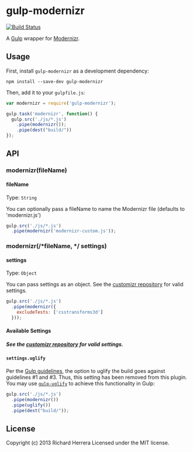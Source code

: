 # gulp-modernizr

[![Build Status](https://secure.travis-ci.org/doctyper/gulp-modernizr.png?branch=master,develop)](https://travis-ci.org/doctyper/gulp-modernizr)

<!--- TODO: SOON
[![NPM](https://nodei.co/npm/gulp-modernizr.png?compact=true)](https://nodei.co/npm/gulp-modernizr/)
-->

A [Gulp](http://gulpjs.com/) wrapper for [Modernizr](https://github.com/doctyper/customizr).

## Usage

First, install `gulp-modernizr` as a development dependency:

```shell
npm install --save-dev gulp-modernizr
```

Then, add it to your `gulpfile.js`:

```javascript
var modernizr = require('gulp-modernizr');

gulp.task('modernizr', function() {
  gulp.src('./js/*.js')
    .pipe(modernizr());
    .pipe(dest("build/"))
});
```

## API

### modernizr(fileName)

#### fileName
Type: `String`

You can optionally pass a fileName to name the Modernizr file (defaults to 'modernizr.js')

```javascript
gulp.src('./js/*.js')
  .pipe(modernizr('modernizr-custom.js'));
```

### modernizr(/*fileName, */ settings)

#### settings
Type: `Object`

You can pass settings as an object. See the [customizr repository](https://github.com/doctyper/customizr#config-file) for valid settings.

```javascript
gulp.src('./js/*.js')
  .pipe(modernizr({
    excludeTests: ['csstransforms3d']
  }));
```

#### Available Settings
##### See the [customizr repository](https://github.com/doctyper/customizr#config-file) for valid settings.

#### `settings.uglify`
Per the [Gulp guidelines](https://github.com/gulpjs/gulp/blob/master/docs/writing-a-plugin/guidelines.md), the option to uglify the build goes against guidelines #1 and #3. Thus, this setting has been removed from this plugin. You may use [`gulp-uglify`](https://npmjs.org/package/gulp-uglify) to achieve this functionality in Gulp:

```javascript
gulp.src('./js/*.js')
  .pipe(modernizr())
  .pipe(uglify())
  .pipe(dest("build/"));
```

[modernizr-travis-url]: http://travis-ci.org/doctyper/gulp-modernizr
[modernizr-travis-image]: https://secure.travis-ci.org/doctyper/gulp-modernizr.png?branch=master
<!---
[modernizr-npm-url]: https://npmjs.org/package/gulp-modernizr
[modernizr-npm-image]: https://badge.fury.io/js/gulp-modernizr.png
-->

## License
Copyright (c) 2013 Richard Herrera
Licensed under the MIT license.
